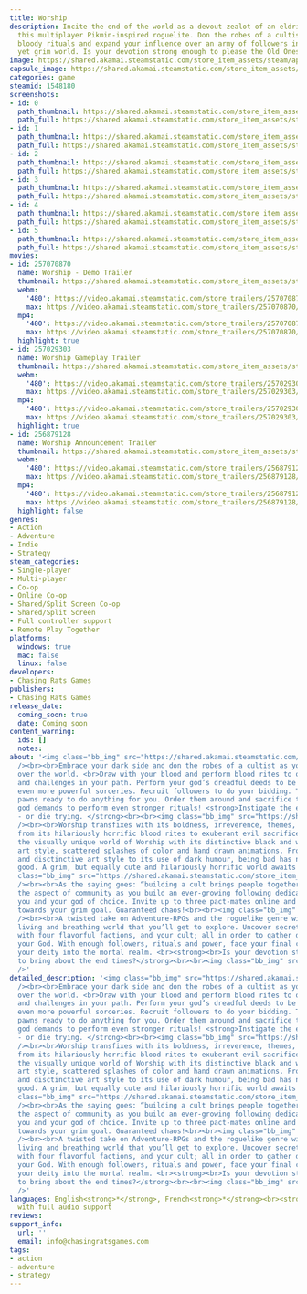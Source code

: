 ```yaml
---
title: Worship
description: Incite the end of the world as a devout zealot of an eldritch god in
  this multiplayer Pikmin-inspired roguelite. Don the robes of a cultist, perform
  bloody rituals and expand your influence over an army of followers in this cute
  yet grim world. Is your devotion strong enough to please the Old Ones?
image: https://shared.akamai.steamstatic.com/store_item_assets/steam/apps/1548180/header.jpg?t=1730746434
capsule_image: https://shared.akamai.steamstatic.com/store_item_assets/steam/apps/1548180/capsule_231x87.jpg?t=1730746434
categories: game
steamid: 1548180
screenshots:
- id: 0
  path_thumbnail: https://shared.akamai.steamstatic.com/store_item_assets/steam/apps/1548180/ss_d90be1f68588d385d9c77fb34a4f997840e0c649.600x338.jpg?t=1730746434
  path_full: https://shared.akamai.steamstatic.com/store_item_assets/steam/apps/1548180/ss_d90be1f68588d385d9c77fb34a4f997840e0c649.1920x1080.jpg?t=1730746434
- id: 1
  path_thumbnail: https://shared.akamai.steamstatic.com/store_item_assets/steam/apps/1548180/ss_e26543e42d8b678804fb52f3ee943e91f2ea6e5c.600x338.jpg?t=1730746434
  path_full: https://shared.akamai.steamstatic.com/store_item_assets/steam/apps/1548180/ss_e26543e42d8b678804fb52f3ee943e91f2ea6e5c.1920x1080.jpg?t=1730746434
- id: 2
  path_thumbnail: https://shared.akamai.steamstatic.com/store_item_assets/steam/apps/1548180/ss_fe2bcbb6d5d1d021d8d56ee90e9ad2fa417ce95f.600x338.jpg?t=1730746434
  path_full: https://shared.akamai.steamstatic.com/store_item_assets/steam/apps/1548180/ss_fe2bcbb6d5d1d021d8d56ee90e9ad2fa417ce95f.1920x1080.jpg?t=1730746434
- id: 3
  path_thumbnail: https://shared.akamai.steamstatic.com/store_item_assets/steam/apps/1548180/ss_afde9a2bcf7637c987012100a3bde8e7720b037f.600x338.jpg?t=1730746434
  path_full: https://shared.akamai.steamstatic.com/store_item_assets/steam/apps/1548180/ss_afde9a2bcf7637c987012100a3bde8e7720b037f.1920x1080.jpg?t=1730746434
- id: 4
  path_thumbnail: https://shared.akamai.steamstatic.com/store_item_assets/steam/apps/1548180/ss_b2953a215c42d81dfac235502af297d7f1af56ec.600x338.jpg?t=1730746434
  path_full: https://shared.akamai.steamstatic.com/store_item_assets/steam/apps/1548180/ss_b2953a215c42d81dfac235502af297d7f1af56ec.1920x1080.jpg?t=1730746434
- id: 5
  path_thumbnail: https://shared.akamai.steamstatic.com/store_item_assets/steam/apps/1548180/ss_6be9d6bcc2f61c3612bc09dc8fad35643cd5e2e8.600x338.jpg?t=1730746434
  path_full: https://shared.akamai.steamstatic.com/store_item_assets/steam/apps/1548180/ss_6be9d6bcc2f61c3612bc09dc8fad35643cd5e2e8.1920x1080.jpg?t=1730746434
movies:
- id: 257070870
  name: Worship - Demo Trailer
  thumbnail: https://shared.akamai.steamstatic.com/store_item_assets/steam/apps/257070870/50d1577e5a169b230c8adaf59a8e00d6d9b91975/movie_600x337.jpg?t=1730745596
  webm:
    '480': https://video.akamai.steamstatic.com/store_trailers/257070870/movie480_vp9.webm?t=1730745596
    max: https://video.akamai.steamstatic.com/store_trailers/257070870/movie_max_vp9.webm?t=1730745596
  mp4:
    '480': https://video.akamai.steamstatic.com/store_trailers/257070870/movie480.mp4?t=1730745596
    max: https://video.akamai.steamstatic.com/store_trailers/257070870/movie_max.mp4?t=1730745596
  highlight: true
- id: 257029303
  name: Worship Gameplay Trailer
  thumbnail: https://shared.akamai.steamstatic.com/store_item_assets/steam/apps/257029303/movie.293x165.jpg?t=1717970896
  webm:
    '480': https://video.akamai.steamstatic.com/store_trailers/257029303/movie480_vp9.webm?t=1717970896
    max: https://video.akamai.steamstatic.com/store_trailers/257029303/movie_max_vp9.webm?t=1717970896
  mp4:
    '480': https://video.akamai.steamstatic.com/store_trailers/257029303/movie480.mp4?t=1717970896
    max: https://video.akamai.steamstatic.com/store_trailers/257029303/movie_max.mp4?t=1717970896
  highlight: true
- id: 256879128
  name: Worship Announcement Trailer
  thumbnail: https://shared.akamai.steamstatic.com/store_item_assets/steam/apps/256879128/movie.293x165.jpg?t=1730745600
  webm:
    '480': https://video.akamai.steamstatic.com/store_trailers/256879128/movie480_vp9.webm?t=1730745600
    max: https://video.akamai.steamstatic.com/store_trailers/256879128/movie_max_vp9.webm?t=1730745600
  mp4:
    '480': https://video.akamai.steamstatic.com/store_trailers/256879128/movie480.mp4?t=1730745600
    max: https://video.akamai.steamstatic.com/store_trailers/256879128/movie_max.mp4?t=1730745600
  highlight: false
genres:
- Action
- Adventure
- Indie
- Strategy
steam_categories:
- Single-player
- Multi-player
- Co-op
- Online Co-op
- Shared/Split Screen Co-op
- Shared/Split Screen
- Full controller support
- Remote Play Together
platforms:
  windows: true
  mac: false
  linux: false
developers:
- Chasing Rats Games
publishers:
- Chasing Rats Games
release_date:
  coming_soon: true
  date: Coming soon
content_warning:
  ids: []
  notes:
about: '<img class="bb_img" src="https://shared.akamai.steamstatic.com/store_item_assets/steam/apps/1548180/extras/blasphemouslyFun.gif?t=1730746434"
  /><br><br>Embrace your dark side and don the robes of a cultist as you slowly take
  over the world. <br>Draw with your blood and perform blood rites to overcome foes
  and challenges in your path. Perform your god’s dreadful deeds to be rewarded with
  even more powerful sorceries. Recruit followers to do your bidding. They are mindless
  pawns ready to do anything for you. Order them around and sacrifice them as your
  god demands to perform even stronger rituals! <strong>Instigate the end of the world
  - or die trying. </strong><br><br><img class="bb_img" src="https://shared.akamai.steamstatic.com/store_item_assets/steam/apps/1548180/extras/BrutallyEndearing.gif?t=1730746434"
  /><br><br>Worship transfixes with its boldness, irreverence, themes, tone and world;
  from its hilariously horrific blood rites to exuberant evil sacrifices. Delve into
  the visually unique world of Worship with its distinctive black and white ink sketch
  art style, scattered splashes of color and hand drawn animations. From it’s cute
  and disctinctive art style to its use of dark humour, being bad has never felt so
  good. A grim, but equally cute and hilariously horrific world awaits you. <br><br><img
  class="bb_img" src="https://shared.akamai.steamstatic.com/store_item_assets/steam/apps/1548180/extras/insightingArmageddon_test5finalfinalfinal2.gif?t=1730746434"
  /><br><br>As the saying goes: “building a cult brings people together”. Embrace
  the aspect of community as you build an ever-growing following dedicated to serve
  you and your god of choice. Invite up to three pact-mates online and work together
  towards your grim goal. Guaranteed chaos!<br><br><img class="bb_img" src="https://shared.akamai.steamstatic.com/store_item_assets/steam/apps/1548180/extras/test_your_faith_FPSFix.gif?t=1730746434"
  /><br><br>A twisted take on Adventure-RPGs and the roguelike genre with its large
  living and breathing world that you’ll get to explore. Uncover secrets, interact
  with four flavorful factions, and your cult; all in order to gather devotion for
  your God. With enough followers, rituals and power, face your final challenge; summoning
  your deity into the mortal realm. <br><strong><br>Is your devotion strong enough
  to bring about the end times?</strong><br><br><img class="bb_img" src="https://shared.akamai.steamstatic.com/store_item_assets/steam/apps/1548180/extras/footer.png?t=1730746434"
  />'
detailed_description: '<img class="bb_img" src="https://shared.akamai.steamstatic.com/store_item_assets/steam/apps/1548180/extras/blasphemouslyFun.gif?t=1730746434"
  /><br><br>Embrace your dark side and don the robes of a cultist as you slowly take
  over the world. <br>Draw with your blood and perform blood rites to overcome foes
  and challenges in your path. Perform your god’s dreadful deeds to be rewarded with
  even more powerful sorceries. Recruit followers to do your bidding. They are mindless
  pawns ready to do anything for you. Order them around and sacrifice them as your
  god demands to perform even stronger rituals! <strong>Instigate the end of the world
  - or die trying. </strong><br><br><img class="bb_img" src="https://shared.akamai.steamstatic.com/store_item_assets/steam/apps/1548180/extras/BrutallyEndearing.gif?t=1730746434"
  /><br><br>Worship transfixes with its boldness, irreverence, themes, tone and world;
  from its hilariously horrific blood rites to exuberant evil sacrifices. Delve into
  the visually unique world of Worship with its distinctive black and white ink sketch
  art style, scattered splashes of color and hand drawn animations. From it’s cute
  and disctinctive art style to its use of dark humour, being bad has never felt so
  good. A grim, but equally cute and hilariously horrific world awaits you. <br><br><img
  class="bb_img" src="https://shared.akamai.steamstatic.com/store_item_assets/steam/apps/1548180/extras/insightingArmageddon_test5finalfinalfinal2.gif?t=1730746434"
  /><br><br>As the saying goes: “building a cult brings people together”. Embrace
  the aspect of community as you build an ever-growing following dedicated to serve
  you and your god of choice. Invite up to three pact-mates online and work together
  towards your grim goal. Guaranteed chaos!<br><br><img class="bb_img" src="https://shared.akamai.steamstatic.com/store_item_assets/steam/apps/1548180/extras/test_your_faith_FPSFix.gif?t=1730746434"
  /><br><br>A twisted take on Adventure-RPGs and the roguelike genre with its large
  living and breathing world that you’ll get to explore. Uncover secrets, interact
  with four flavorful factions, and your cult; all in order to gather devotion for
  your God. With enough followers, rituals and power, face your final challenge; summoning
  your deity into the mortal realm. <br><strong><br>Is your devotion strong enough
  to bring about the end times?</strong><br><br><img class="bb_img" src="https://shared.akamai.steamstatic.com/store_item_assets/steam/apps/1548180/extras/footer.png?t=1730746434"
  />'
languages: English<strong>*</strong>, French<strong>*</strong><br><strong>*</strong>languages
  with full audio support
reviews:
support_info:
  url: ''
  email: info@chasingratsgames.com
tags:
- action
- adventure
- strategy
---
```


